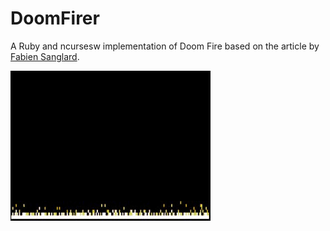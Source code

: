 # DoomFirer

A Ruby and ncursesw implementation of Doom Fire based on the article by [Fabien Sanglard](https://fabiensanglard.net/doom_fire_psx/).

![Image of Yaktocat](doomfirer.gif)
